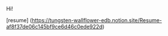 Hi!


[resume] (https://tungsten-wallflower-edb.notion.site/Resume-af8f37de06c145bf9ce6d46c0ede922d)
